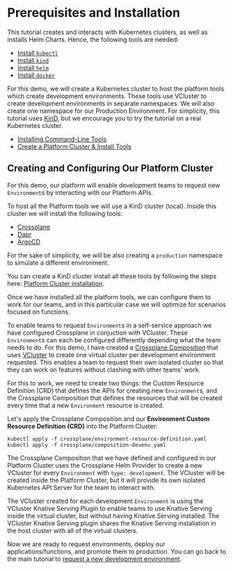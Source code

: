 # Prerequisites and Installation 

This tutorial creates and interacts with Kubernetes clusters, as well as installs Helm Charts. Hence, the following tools are needed: 
- [Install `kubectl`](https://kubernetes.io/docs/tasks/tools/)
- [Install `kind`](https://kind.sigs.k8s.io/docs/user/quick-start/#installation)
- [Install `helm`](https://helm.sh/docs/intro/install/) 
- [Install `docker`](https://docs.docker.com/engine/install/)

For this demo, we will create a Kubernetes cluster to host the platform tools which  create development environments. These tools use VCluster to create development environments in separate namespaces. We will also create one namespace for our Production Environment. For simplicity, this tutorial uses [KinD](https://kind.sigs.k8s.io/), but we encourage you to try the tutorial on a real Kubernetes cluster. 

- [Installing Command-Line Tools](installing-clis.md)
- [Create a Platform Cluster & Install Tools](platform-cluster.md)
  

## Creating and Configuring Our Platform Cluster

For this demo, our platform will enable development teams to request new `Environment`s by interacting with our Platform APIs. 

To host all the Platform tools we will use a KinD cluster (local). Inside this cluster we will install the following tools: 
- [Crossplane](https://crossplane.io)
- [Dapr](https://dapr.io)
- [ArgoCD](https://argoproj.github.io/)

For the sake of simplicity, we will be also creating a `production` namespace to simulate a different environment. 

You can create a KinD cluster install all these tools by following the steps here: [Platform Cluster installation](platform-cluster.md).

Once we have installed all the platform tools, we can configure them to work for our teams, and in this particular case we will optimize for scenarios focused on functions.

To enable teams to request `Environment`s in a self-service approach we have configured Crossplane in conjuction with VCluster. These `Environment`s can each be configured differently depending what the team needs to do. For this demo, I have created a [Crossplane Composition](https://crossplane.io/docs/v1.9/concepts/composition.html) that uses [VCluster](https://www.vcluster.com/) to create one virtual cluster per development environment requested. This enables a team to request their own isolated cluster so that they can work on features without clashing with other teams' work. 

For this to work, we need to create two things: the Custom Resource Definition (CRD) that defines the APIs for creating new `Environment`s, and the Crossplane Composition that defines the resources that will be created every time that a new `Environment` resource is created. 

Let's apply the Crossplane Composition and our **Environment Custom Resource Definition (CRD)** into the Platform Cluster:
```
kubectl apply -f crossplane/environment-resource-definition.yaml
kubectl apply -f crossplane/composition-devenv.yaml
```

The Crossplane Composition that we have defined and configured in our Platform Cluster uses the Crossplane Helm Provider to create a new VCluster for every `Environment` with `type: development`. The VCluster will be created inside the Platform Cluster, but it will provide its own isolated Kubernetes API Server for the team to interact with. 

The VCluster created for each development `Environment` is using the VCluster Knative Serving Plugin to enable teams to use Knative Serving inside the virtual cluster, but without having Knative Serving installed. The VCluster Knative Serving plugin shares the Knative Serving installation in the host cluster with all of the virtual clusters.

Now we are ready to request environments, deploy our applications/functions, and promote them to production. You can go back to the main tutorial to [request a new development environment](README.md#requesting-a-new-environment).